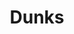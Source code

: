 ---
ee_id_thing: '4232'
site: '1'
type: '2'
inv_num: 2014-037
url: 2014-037-dunks
title: Dunks
year: '2014'
display_year: '2014'
medium: Foam pool noodles, Miami Dolphins socks, Stance Julius Erving Nj Nets Socks,
  wristband
dims: 140 cm x variable width x variable depth
pitch: ''
ps: ''
live_url: ''
related: ''
youtube: ''
related_code: ''
imgs: dunks-2014-037-full-Heart-01-database-SM.jpg
subheading: ''
download: ''
add_credit: ''
commission: ''
layout: things-i-made
---